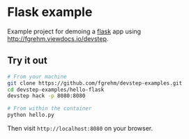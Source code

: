 # Flask example

Example project for demoing a [flask](http://flask.pocoo.org/) app using
http://fgrehm.viewdocs.io/devstep.

## Try it out

```sh
# From your machine
git clone https://github.com/fgrehm/devstep-examples.git
cd devstep-examples/hello-flask
devstep hack -p 8080:8080

# From within the container
python hello.py
```

Then visit `http://localhost:8080` on your browser.
